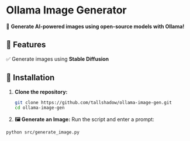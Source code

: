 # Ollama Image Generator

🚀 **Generate AI-powered images using open-source models with Ollama!**

## 📌 Features
✅ Generate images using **Stable Diffusion**  
## 🔧 Installation
1. **Clone the repository:**
   ```bash
   git clone https://github.com/tallshadow/ollama-image-gen.git
   cd ollama-image-gen

2. **🖼️ Generate an Image:**
Run the script and enter a prompt:
```bash
python src/generate_image.py